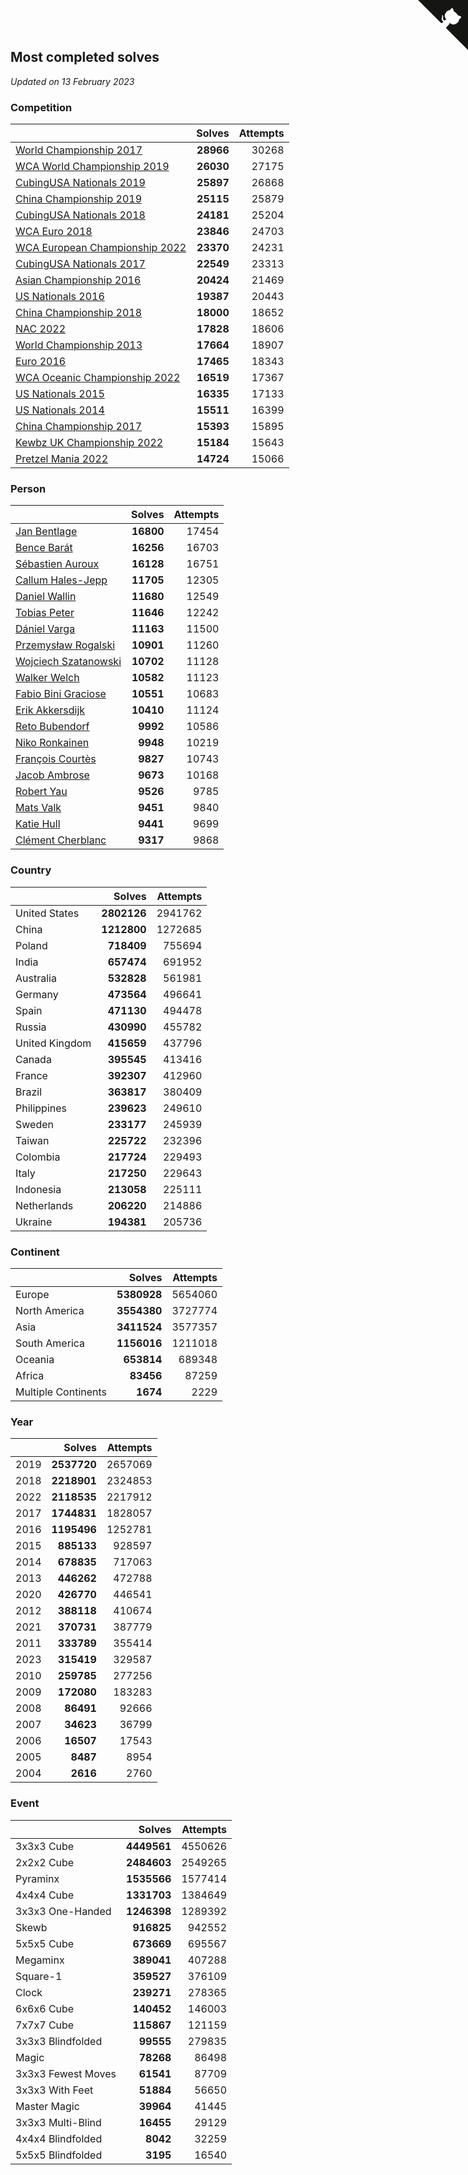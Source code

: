 ## Most completed solves

*Updated on 13 February 2023*


### Competition

|  | Solves | Attempts |
| :--- | ---: | ---: |
| [World Championship 2017](https://www.worldcubeassociation.org/competitions/WC2017) | **28966** | 30268 |
| [WCA World Championship 2019](https://www.worldcubeassociation.org/competitions/WC2019) | **26030** | 27175 |
| [CubingUSA Nationals 2019](https://www.worldcubeassociation.org/competitions/CubingUSANationals2019) | **25897** | 26868 |
| [China Championship 2019](https://www.worldcubeassociation.org/competitions/ChinaChampionship2019) | **25115** | 25879 |
| [CubingUSA Nationals 2018](https://www.worldcubeassociation.org/competitions/CubingUSANationals2018) | **24181** | 25204 |
| [WCA Euro 2018](https://www.worldcubeassociation.org/competitions/Euro2018) | **23846** | 24703 |
| [WCA European Championship 2022](https://www.worldcubeassociation.org/competitions/Euro2022) | **23370** | 24231 |
| [CubingUSA Nationals 2017](https://www.worldcubeassociation.org/competitions/CubingUSANationals2017) | **22549** | 23313 |
| [Asian Championship 2016](https://www.worldcubeassociation.org/competitions/AsianChampionship2016) | **20424** | 21469 |
| [US Nationals 2016](https://www.worldcubeassociation.org/competitions/USNationals2016) | **19387** | 20443 |
| [China Championship 2018](https://www.worldcubeassociation.org/competitions/ChinaChampionship2018) | **18000** | 18652 |
| [NAC 2022](https://www.worldcubeassociation.org/competitions/NAC2022) | **17828** | 18606 |
| [World Championship 2013](https://www.worldcubeassociation.org/competitions/WC2013) | **17664** | 18907 |
| [Euro 2016](https://www.worldcubeassociation.org/competitions/Euro2016) | **17465** | 18343 |
| [WCA Oceanic Championship 2022](https://www.worldcubeassociation.org/competitions/OC2022) | **16519** | 17367 |
| [US Nationals 2015](https://www.worldcubeassociation.org/competitions/USNationals2015) | **16335** | 17133 |
| [US Nationals 2014](https://www.worldcubeassociation.org/competitions/USNationals2014) | **15511** | 16399 |
| [China Championship 2017](https://www.worldcubeassociation.org/competitions/ChinaChampionship2017) | **15393** | 15895 |
| [Kewbz UK Championship 2022](https://www.worldcubeassociation.org/competitions/KewbzUKChampionship2022) | **15184** | 15643 |
| [Pretzel Mania 2022](https://www.worldcubeassociation.org/competitions/PretzelMania2022) | **14724** | 15066 |

### Person

|  | Solves | Attempts |
| :--- | ---: | ---: |
| [Jan Bentlage](https://www.worldcubeassociation.org/persons/2010BENT01) | **16800** | 17454 |
| [Bence Barát](https://www.worldcubeassociation.org/persons/2008BARA01) | **16256** | 16703 |
| [Sébastien Auroux](https://www.worldcubeassociation.org/persons/2008AURO01) | **16128** | 16751 |
| [Callum Hales-Jepp](https://www.worldcubeassociation.org/persons/2012HALE01) | **11705** | 12305 |
| [Daniel Wallin](https://www.worldcubeassociation.org/persons/2013WALL03) | **11680** | 12549 |
| [Tobias Peter](https://www.worldcubeassociation.org/persons/2014PETE03) | **11646** | 12242 |
| [Dániel Varga](https://www.worldcubeassociation.org/persons/2008VARG01) | **11163** | 11500 |
| [Przemysław Rogalski](https://www.worldcubeassociation.org/persons/2013ROGA02) | **10901** | 11260 |
| [Wojciech Szatanowski](https://www.worldcubeassociation.org/persons/2011SZAT01) | **10702** | 11128 |
| [Walker Welch](https://www.worldcubeassociation.org/persons/2011WELC01) | **10582** | 11123 |
| [Fabio Bini Graciose](https://www.worldcubeassociation.org/persons/2010GRAC02) | **10551** | 10683 |
| [Erik Akkersdijk](https://www.worldcubeassociation.org/persons/2005AKKE01) | **10410** | 11124 |
| [Reto Bubendorf](https://www.worldcubeassociation.org/persons/2012BUBE01) | **9992** | 10586 |
| [Niko Ronkainen](https://www.worldcubeassociation.org/persons/2010RONK01) | **9948** | 10219 |
| [François Courtès](https://www.worldcubeassociation.org/persons/2008COUR01) | **9827** | 10743 |
| [Jacob Ambrose](https://www.worldcubeassociation.org/persons/2010AMBR01) | **9673** | 10168 |
| [Robert Yau](https://www.worldcubeassociation.org/persons/2009YAUR01) | **9526** | 9785 |
| [Mats Valk](https://www.worldcubeassociation.org/persons/2007VALK01) | **9451** | 9840 |
| [Katie Hull](https://www.worldcubeassociation.org/persons/2010HULL01) | **9441** | 9699 |
| [Clément Cherblanc](https://www.worldcubeassociation.org/persons/2014CHER05) | **9317** | 9868 |

### Country

|  | Solves | Attempts |
| :--- | ---: | ---: |
| United States | **2802126** | 2941762 |
| China | **1212800** | 1272685 |
| Poland | **718409** | 755694 |
| India | **657474** | 691952 |
| Australia | **532828** | 561981 |
| Germany | **473564** | 496641 |
| Spain | **471130** | 494478 |
| Russia | **430990** | 455782 |
| United Kingdom | **415659** | 437796 |
| Canada | **395545** | 413416 |
| France | **392307** | 412960 |
| Brazil | **363817** | 380409 |
| Philippines | **239623** | 249610 |
| Sweden | **233177** | 245939 |
| Taiwan | **225722** | 232396 |
| Colombia | **217724** | 229493 |
| Italy | **217250** | 229643 |
| Indonesia | **213058** | 225111 |
| Netherlands | **206220** | 214886 |
| Ukraine | **194381** | 205736 |

### Continent

|  | Solves | Attempts |
| :--- | ---: | ---: |
| Europe | **5380928** | 5654060 |
| North America | **3554380** | 3727774 |
| Asia | **3411524** | 3577357 |
| South America | **1156016** | 1211018 |
| Oceania | **653814** | 689348 |
| Africa | **83456** | 87259 |
| Multiple Continents | **1674** | 2229 |

### Year

|  | Solves | Attempts |
| :--- | ---: | ---: |
| 2019 | **2537720** | 2657069 |
| 2018 | **2218901** | 2324853 |
| 2022 | **2118535** | 2217912 |
| 2017 | **1744831** | 1828057 |
| 2016 | **1195496** | 1252781 |
| 2015 | **885133** | 928597 |
| 2014 | **678835** | 717063 |
| 2013 | **446262** | 472788 |
| 2020 | **426770** | 446541 |
| 2012 | **388118** | 410674 |
| 2021 | **370731** | 387779 |
| 2011 | **333789** | 355414 |
| 2023 | **315419** | 329587 |
| 2010 | **259785** | 277256 |
| 2009 | **172080** | 183283 |
| 2008 | **86491** | 92666 |
| 2007 | **34623** | 36799 |
| 2006 | **16507** | 17543 |
| 2005 | **8487** | 8954 |
| 2004 | **2616** | 2760 |

### Event

|  | Solves | Attempts |
| :--- | ---: | ---: |
| 3x3x3 Cube | **4449561** | 4550626 |
| 2x2x2 Cube | **2484603** | 2549265 |
| Pyraminx | **1535566** | 1577414 |
| 4x4x4 Cube | **1331703** | 1384649 |
| 3x3x3 One-Handed | **1246398** | 1289392 |
| Skewb | **916825** | 942552 |
| 5x5x5 Cube | **673669** | 695567 |
| Megaminx | **389041** | 407288 |
| Square-1 | **359527** | 376109 |
| Clock | **239271** | 278365 |
| 6x6x6 Cube | **140452** | 146003 |
| 7x7x7 Cube | **115867** | 121159 |
| 3x3x3 Blindfolded | **99555** | 279835 |
| Magic | **78268** | 86498 |
| 3x3x3 Fewest Moves | **61541** | 87709 |
| 3x3x3 With Feet | **51884** | 56650 |
| Master Magic | **39964** | 41445 |
| 3x3x3 Multi-Blind | **16455** | 29129 |
| 4x4x4 Blindfolded | **8042** | 32259 |
| 5x5x5 Blindfolded | **3195** | 16540 |


<a href="https://github.com/JustinTimeCuber/wca_statistics" class="github-corner" aria-label="View source on Github"><svg width="80" height="80" viewBox="0 0 250 250" style="fill:#151513; color:#fff; position: absolute; top: 0; border: 0; right: 0;" aria-hidden="true"><path d="M0,0 L115,115 L130,115 L142,142 L250,250 L250,0 Z"></path><path d="M128.3,109.0 C113.8,99.7 119.0,89.6 119.0,89.6 C122.0,82.7 120.5,78.6 120.5,78.6 C119.2,72.0 123.4,76.3 123.4,76.3 C127.3,80.9 125.5,87.3 125.5,87.3 C122.9,97.6 130.6,101.9 134.4,103.2" fill="currentColor" style="transform-origin: 130px 106px;" class="octo-arm"></path><path d="M115.0,115.0 C114.9,115.1 118.7,116.5 119.8,115.4 L133.7,101.6 C136.9,99.2 139.9,98.4 142.2,98.6 C133.8,88.0 127.5,74.4 143.8,58.0 C148.5,53.4 154.0,51.2 159.7,51.0 C160.3,49.4 163.2,43.6 171.4,40.1 C171.4,40.1 176.1,42.5 178.8,56.2 C183.1,58.6 187.2,61.8 190.9,65.4 C194.5,69.0 197.7,73.2 200.1,77.6 C213.8,80.2 216.3,84.9 216.3,84.9 C212.7,93.1 206.9,96.0 205.4,96.6 C205.1,102.4 203.0,107.8 198.3,112.5 C181.9,128.9 168.3,122.5 157.7,114.1 C157.9,116.9 156.7,120.9 152.7,124.9 L141.0,136.5 C139.8,137.7 141.6,141.9 141.8,141.8 Z" fill="currentColor" class="octo-body"></path></svg></a><style>.github-corner:hover .octo-arm{animation:octocat-wave 560ms ease-in-out}@keyframes octocat-wave{0%,100%{transform:rotate(0)}20%,60%{transform:rotate(-25deg)}40%,80%{transform:rotate(10deg)}}@media (max-width:500px){.github-corner:hover .octo-arm{animation:none}.github-corner .octo-arm{animation:octocat-wave 560ms ease-in-out}}</style>
